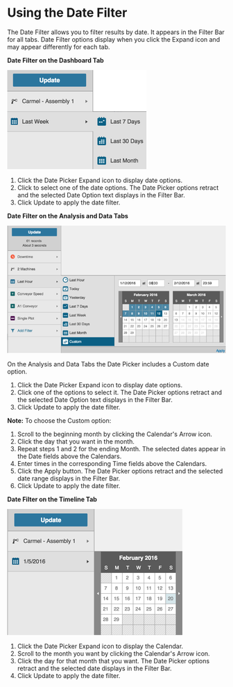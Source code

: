 # Using the Date Filter
 
 The Date Filter allows you to filter results by date. It appears in the Filter Bar for all tabs. Date Filter options display when you click the Expand icon and may appear differently for each tab.
 
 
 **Date Filter on the Dashboard Tab**
 
![](datePickerDashboardTabE.png)

1. Click the Date Picker Expand icon to display date options.
2. Click to select one of the date options. The Date Picker options retract and the selected Date Option text displays in the Filter Bar.
3. Click Update to apply the date filter.


**Date Filter on the Analysis and Data Tabs**

![](datePickerAnalysisAndDataTabE.png)
 
 On the Analysis and Data Tabs the Date Picker includes a Custom date option.
 
 1. Click the Date Picker Expand icon to display date options.
 2. Click one of the options to select it. The Date Picker options retract and the selected Date Option text displays in the Filter Bar.
 3. Click Update to apply the date filter.
  
  **Note:** To choose the Custom option:
  
   1. Scroll to the beginning month by clicking the Calendar's Arrow icon. 
   2. Click the day that you want in the month.
   3. Repeat steps 1 and 2 for the ending Month. The selected dates appear in the Date fields above the Calendars. 
   2. Enter times in the corresponding Time fields above the Calendars. 
   3. Click the Apply button. The Date Picker options retract and the selected date range displays in the Filter Bar.
   4. Click Update to apply the date filter.


**Date Filter on the Timeline Tab**

![](datePickerTimelineTabE.png)

1. Click the Date Picker Expand icon to display the Calendar.
2. Scroll to the month you want by clicking the Calendar's Arrow icon.
3. Click the day for that month that you want. The Date Picker options retract and the selected date displays in the Filter Bar.
3. Click Update to apply the date filter.
 